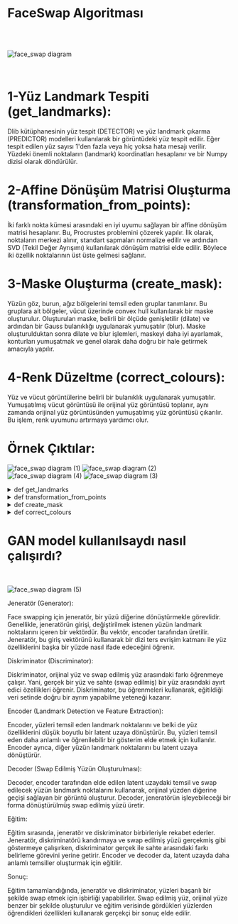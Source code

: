 # FaceSwap Algoritması

<br>
<br>

![face_swap diagram](https://github.com/mertefeyildiz/FaceSwap/assets/67926547/7576273d-3e6f-4c76-85a8-196b2a31c08c)


<br>




# 1-Yüz Landmark Tespiti (get_landmarks):

Dlib kütüphanesinin yüz tespit (DETECTOR) ve yüz landmark çıkarma (PREDICTOR) modelleri kullanılarak bir görüntüdeki yüz tespit edilir.
Eğer tespit edilen yüz sayısı 1'den fazla veya hiç yoksa hata mesajı verilir.
Yüzdeki önemli noktaların (landmark) koordinatları hesaplanır ve bir Numpy dizisi olarak döndürülür.

# 2-Affine Dönüşüm Matrisi Oluşturma (transformation_from_points):

İki farklı nokta kümesi arasındaki en iyi uyumu sağlayan bir affine dönüşüm matrisi hesaplanır. Bu, Procrustes problemini çözerek yapılır.
İlk olarak, noktaların merkezi alınır, standart sapmaları normalize edilir ve ardından SVD (Tekil Değer Ayrışımı) kullanılarak dönüşüm matrisi elde edilir.
Böylece iki özellik noktalarının üst üste gelmesi sağlanır.

# 3-Maske Oluşturma (create_mask):

Yüzün göz, burun, ağız bölgelerini temsil eden gruplar tanımlanır.
Bu gruplara ait bölgeler, vücut üzerinde convex hull kullanılarak bir maske oluşturulur.
Oluşturulan maske, belirli bir ölçüde genişletilir (dilate) ve ardından bir Gauss bulanıklığı uygulanarak yumuşatılır (blur).
Maske oluşturulduktan sonra dilate ve blur işlemleri, maskeyi daha iyi ayarlamak, konturları yumuşatmak ve genel olarak daha doğru bir hale getirmek amacıyla yapılır. 

# 4-Renk Düzeltme (correct_colours):

Yüz ve vücut görüntülerine belirli bir bulanıklık uygulanarak yumuşatılır.
Yumuşatılmış vücut görüntüsü ile orijinal yüz görüntüsü toplanır, aynı zamanda orijinal yüz görüntüsünden yumuşatılmış yüz görüntüsü çıkarılır. Bu işlem, renk uyumunu artırmaya yardımcı olur.

# Örnek Çıktılar:
![face_swap diagram (1)](https://github.com/mertefeyildiz/FaceSwap/assets/67926547/bac861f3-4816-4600-8b9d-fdd0aa9dd495)
![face_swap diagram (2)](https://github.com/mertefeyildiz/FaceSwap/assets/67926547/ff5a4fee-05ca-4a18-9acb-8bc31b6fca5b)
![face_swap diagram (4)](https://github.com/mertefeyildiz/FaceSwap/assets/67926547/87566fd7-231e-4da1-91e6-4d75136991cf)
![face_swap diagram (3)](https://github.com/mertefeyildiz/FaceSwap/assets/67926547/71822eea-3582-4672-a637-77faca5c8516)




<details>
<summary>def get_landmarks</summary>
    
<img width="316" alt="Ekran görüntüsü 2023-12-22 134159" src="https://github.com/mertefeyildiz/FaceSwap/assets/67926547/71b2b4c3-1b5f-496d-891e-a2ac080b7355">
<br>

```python
rects = DETECTOR(im, 1)
```
DETECTOR değişkeni, Dlib kütüphanesinin içinde bulunan yüz tespit (face detection) modelini temsil eder.
DETECTOR(im, 1) komutu, görüntü üzerinde yüzleri tespit eder. İkinci parametre olan 1, tespit edilen yüzleri upsample etme işlemini ifade eder, yani daha hassas bir tespit için görüntüyü büyütmeye olanak tanır.

```python
if len(rects) > 1:
    raise Exception('Too Many Faces')
if len(rects) == 0:
    raise Exception('Not Enough Faces')
```
rects değişkeni, tespit edilen yüzlerin dikdörtgen bölgelerini içerir.
Eğer tespit edilen yüz sayısı birden fazla ise (len(rects) > 1), bir hata fırlatılır ve "Too Many Faces" mesajı gösterilir.
Eğer hiç yüz tespit edilemezse (len(rects) == 0), yine bir hata fırlatılır ve "Not Enough Faces" mesajı gösterilir.

```python
return numpy.array([[p.x, p.y] for p in PREDICTOR(im, rects[0]).parts()])
```

PREDICTOR değişkeni, Dlib kütüphanesinin yüz landmark çıkarma modelini temsil eder.
PREDICTOR(im, rects[0]) komutu, tespit edilen ilk yüz üzerinde landmark çıkarma işlemini gerçekleştirir.
p.x ve p.y, her bir landmark noktasının x ve y koordinatlarını temsil eder.
Bu koordinatlar, bir Numpy dizisi içinde saklanarak fonksiyon tarafından döndürülür.
Bu fonksiyon, bir görüntüde yüz tespiti yapar ve tespit edilen yüzün landmark koordinatlarını içeren bir Numpy dizisi döndürür. Bu landmark noktaları, yüzün çeşitli bölgelerini (gözler, burun, ağız, vb.) temsil eder ve genellikle yüzün şeklini ve özelliklerini yakalamak için kullanılır.



</details>

<details>
<summary>def transformation_from_points</summary>
    
Bu fonksiyon, Procrustes problemini çözmek için kullanılır ve iki nokta kümesi arasındaki en iyi uyumu bulur. Fonksiyon açıklaması:

Parametreler:

points1: İlk nokta kümesi. Buradaki noktalar, dönüşümü almak istediğimiz orijinal noktalardır.
points2: İkinci nokta kümesi. Bu noktalar, orijinal noktaların yerine geçecek olan noktalardır.
Veri Tipi Dönüşümleri:

points1 ve points2 Numpy dizilerine dönüştürülür. Bu, daha sonra kullanılacak matematiksel işlemleri gerçekleştirmek için gerekli olan veri tipini sağlar.
```python
    points1 = points1.astype(numpy.float64)
    points2 = points2.astype(numpy.float64)
```
Merkezleme:

c1 ve c2, her bir nokta kümesinin merkezini temsil eden vektörlerdir. Bu merkez vektörleri, noktaların etrafında dönmek ve ölçeklendirmek için kullanılacaktır.
Her iki nokta kümesi de kendi merkezinden çıkartılır, böylece her iki küme de orijin etrafında hizalanır.
```python
    c1 = numpy.mean(points1, axis=0)
    c2 = numpy.mean(points2, axis=0)
    points1 -= c1
    points2 -= c2
```
Ölçeklendirme:

s1 ve s2, her bir nokta kümesinin standart sapmasını temsil eden ölçek faktörleridir.
Her iki küme, kendi standart sapmasına bölünerek normalize edilir.
```python
    s1 = numpy.std(points1)
    s2 = numpy.std(points2)
    points1 /= s1
    points2 /= s2
```
SVD (Singular Value Decomposition):

Singular Value Decomposition (Tekil Değer Ayrışımı) işlemi gerçekleştirilir. Bu işlem, matris çarpanlarına ayrıştırma işlemidir.
U, S, ve Vt, SVD işleminden elde edilen bileşenlerdir.
```python
    U, S, Vt = numpy.linalg.svd(points1.T @ points2) # @ --> *
```

Döndürme Matrisi (R) Bulma:
```python
    R = (U @ Vt).T # @ --> * 
```
R, döndürme matrisidir ve SVD bileşenleri kullanılarak hesaplanır.
İki matris çarpımından elde edilen çözüm aslında U * Vt matrisidir. Ancak, bu çözümün transpozu (T) alınmalıdır.<br>
Affine Dönüşüm Matrisini Oluşturma:

numpy.hstack kullanılarak R matrisi ve translasyon vektörü birleştirilir ve sonuç olarak affine dönüşüm matrisi elde edilir.
Translasyon vektörü, (c2.T - (s2 / s1) * R @ c1.T)[:,None] ifadesi ile hesaplanır.<br>
Sonuç:

Oluşturulan affine dönüşüm matrisi, [s * R | T] formülüne uyan bir matristir ve bu matris fonksiyon tarafından döndürülür.
Bu adımlar, iki nokta kümesi arasındaki en iyi uyumu sağlayan bir affine dönüşüm matrisini oluşturmak için kullanılır.
</details>
<details>
<summary>def create_mask</summary>
Adım 1: Landmark gruplarını tanımla. Bu gruplar, yüzün göz, burun, ağız bölgelerini temsil eden landmark noktalarını içerir.

Adım 2: Boş bir maske dizisi oluştur. Bu dizide, son maskeyi saklayacağız.

Adım 3: Her bir landmark grubu için işlem yap. Bu, yüzün farklı bölgelerini kapsayan farklı maskeleri oluşturmak anlamına gelir.

Adım 4: Her bir grup içindeki landmark noktalarını al. Bu, her bir landmark grubunu oluşturan noktaların konumlarını içerir.

Adım 5: Convex hull kullanarak landmark noktalarını saran çokgeni oluştur. Bu, landmark noktalarının en dış noktalarını birleştiren bir çizgidir.

Adım 6: Convex hull içini doldurarak maskeyi oluştur. Bu, convex hull içinde kalan bölgeyi beyaz renk ile doldurarak maskeyi oluşturur.

Adım 7: Yüz maskesini yumuşatmak için bir 'feather' uygula. Bu, maskeyi genişletmek ve daha yumuşak bir geçiş elde etmek için bir işlemdir.

Adım 8: Maskeyi genişlet (dilate) ve ardından bir Gauss filtresi uygula (blur). Bu, maskeyi daha da yumuşatır ve son maskeyi elde ederiz.

```python
def create_mask(points, shape, face_scale):
    # Landmark gruplarını tanımla
    groups = [
        [17, 18, 19, 20, 21, 22, 23, 24, 25, 26, 36, 37, 38, 39, 40, 41, 42, 43, 44, 45, 46, 47],
        [27, 28, 29, 30, 31, 32, 33, 34, 48, 49, 50, 51, 52, 53, 54, 55, 56, 57, 58, 59, 60]
    ]

    # Boş bir maske dizisi oluştur
    mask_im = numpy.zeros(shape, dtype=numpy.float64)

    # Her bir landmark grubu için işlem yap
    for group in groups:
        # Grup içindeki landmark noktalarının konumlarını al
        landmarks = [points[idx] for idx in group]

        # Convex hull kullanarak landmark noktalarını saran çokgeni oluştur
        hull = cv2.convexHull(numpy.array(landmarks))

        # Convex hull içini doldurarak maskeyi oluştur
        cv2.fillConvexPoly(mask_im, hull, color=(1, 1, 1))

    # Yüz maskesini yumuşatmak için bir 'feather' uygula
    feather_amount = int(0.2 * face_scale * 0.5) * 2 + 1
    kernel_size = (feather_amount, feather_amount)

    # Maskeyi genişlet (dilate) ve ardından bir Gauss filtresi uygula (blur)
    mask_im = (cv2.GaussianBlur(mask_im, kernel_size, 0) > 0) * 1.0

    return mask_im

```
</details>
<details>
<summary>def correct_colours</summary>
Adım 1: Bulanıklık miktarını hesapla. Bu miktar, belirli bir oranla yüz ölçeği (face_scale) ile çarpılır ve en yakın tek sayıya yuvarlanır.

Adım 2: Bulanıklık miktarına göre bir Gauss filtresi çekirdeği oluştur. Bu çekirdek, daha sonra görüntüleri yumuşatmak için kullanılacaktır.

Adım 3: Yüz ve vücut görüntülerini belirtilen bulanıklık miktarıyla yumuşat. Bu işlem, görüntülerdeki küçük detayları azaltarak renk uyumunu artırır.

Adım 4: Renk düzeltme işlemi. Yumuşatılmış vücut görüntüsü ile orijinal yüz görüntüsünü topla, aynı zamanda orijinal yüz görüntüsünden yumuşatılmış yüz görüntüsünü çıkar. Bu işlem, yüz ve vücut renklerini uyumlu hale getirmeye yardımcı olur.

Adım 5: Sonucu 0 ile 255 arasındaki değerlerle sınırla. Bu, görüntü piksellerinin geçerli değer aralığını korumak için yapılır.
```python
def correct_colours(warped_face_im, body_im, face_scale):
    blur_amount = int(3 * 0.5 * face_scale) * 2 + 1
    kernel_size = (blur_amount, blur_amount)

    face_im_blur = cv2.GaussianBlur(warped_face_im, kernel_size, 0)
    body_im_blur = cv2.GaussianBlur(body_im, kernel_size, 0)

    return numpy.clip(0. + body_im_blur + warped_face_im - face_im_blur, 0, 255)

```
</details>

# GAN  model kullanılsaydı nasıl çalışırdı?

<br>

![face_swap diagram (5)](https://github.com/mertefeyildiz/FaceSwap/assets/67926547/7c6b07a7-5150-4d43-afdd-a38eadb86db7)


Jeneratör (Generator):

Face swapping için jeneratör, bir yüzü diğerine dönüştürmekle görevlidir. Genellikle, jeneratörün girişi, değiştirilmek istenen yüzün landmark noktalarını içeren bir vektördür. Bu vektör, encoder tarafından üretilir.
Jeneratör, bu giriş vektörünü kullanarak bir dizi ters evrişim katmanı ile yüz özelliklerini başka bir yüzde nasıl ifade edeceğini öğrenir.<br>

Diskriminator (Discriminator):

Diskriminator, orijinal yüz ve swap edilmiş yüz arasındaki farkı öğrenmeye çalışır. Yani, gerçek bir yüz ve sahte (swap edilmiş) bir yüz arasındaki ayırt edici özellikleri öğrenir.
Diskriminator, bu öğrenmeleri kullanarak, eğitildiği veri setinde doğru bir ayrım yapabilme yeteneği kazanır.<br>

Encoder (Landmark Detection ve Feature Extraction):

Encoder, yüzleri temsil eden landmark noktalarını ve belki de yüz özelliklerini düşük boyutlu bir latent uzaya dönüştürür. Bu, yüzleri temsil eden daha anlamlı ve öğrenilebilir bir gösterim elde etmek için kullanılır.
Encoder ayrıca, diğer yüzün landmark noktalarını bu latent uzaya dönüştürür.<br>

Decoder (Swap Edilmiş Yüzün Oluşturulması):

Decoder, encoder tarafından elde edilen latent uzaydaki temsil ve swap edilecek yüzün landmark noktalarını kullanarak, orijinal yüzden diğerine geçişi sağlayan bir görüntü oluşturur.
Decoder, jeneratörün işleyebileceği bir forma dönüştürülmüş swap edilmiş yüzü üretir.<br>

Eğitim:

Eğitim sırasında, jeneratör ve diskriminator birbirleriyle rekabet ederler. Jeneratör, diskriminatörü kandırmaya ve swap edilmiş yüzü gerçekmiş gibi göstermeye çalışırken, diskriminator gerçek ile sahte arasındaki farkı belirleme görevini yerine getirir.
Encoder ve decoder da, latent uzayda daha anlamlı temsiller oluşturmak için eğitilir.<br>

Sonuç:

Eğitim tamamlandığında, jeneratör ve diskriminator, yüzleri başarılı bir şekilde swap etmek için işbirliği yapabilirler. Swap edilmiş yüz, orijinal yüze benzer bir şekilde oluşturulur ve eğitim verisinde gördükleri yüzlerden öğrendikleri özellikleri kullanarak gerçekçi bir sonuç elde edilir.





